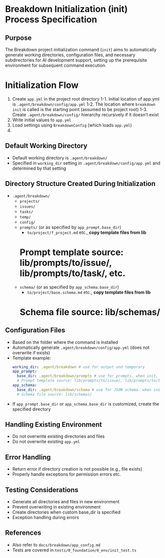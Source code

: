 # Breakdown Initialization (init) Process Specification

## Purpose
The Breakdown project initialization command (`init`) aims to automatically generate working directories, configuration files, and necessary subdirectories for AI development support, setting up the prerequisite environment for subsequent command execution.

# Initialization Flow

1. Create `app.yml` in the project root directory
   1-1. Initial location of app.yml is `.agent/breakdown/config/app.yml`
   1-2. The location where `breakdown init` is called is the starting point (assumed to be project root)
   1-3. Create `.agent/breakdown/config/` hierarchy recursively if it doesn't exist
2. Write initial values to `app.yml`
3. Load settings using `BreakdownConfig` (which loads `app.yml`)
4. 

## Default Working Directory
- Default working directory is `.agent/breakdown/`
- Specified in `working_dir` setting in `.agent/breakdown/config/app.yml` and determined by that setting

## Directory Structure Created During Initialization
- `.agent/breakdown/`
  - `projects/`
  - `issues/`
  - `tasks/`
  - `temp/`
  - `config/`
  - `prompts/` (or as specified by `app_prompt.base_dir`)
    - `to/project/f_project.md` etc., **copy template files from lib**
    # Prompt template source: lib/prompts/to/issue/, lib/prompts/to/task/, etc.
  - `schema/` (or as specified by `app_schema.base_dir`)
    - `to/project/base.schema.md` etc., **copy template files from lib**
    # Schema file source: lib/schemas/

## Configuration Files
- Based on the folder where the command is installed
- Automatically generate `.agent/breakdown/config/app.yml` (does not overwrite if exists)
- Template example:
  ```yaml
  working_dir: .agent/breakdown # use for output and temporary
  app_prompt:
    base_dir: .agent/breakdown/prompts # use for prompts. when init, command copy prompt files from app default (under lib) to this dir.
    # Prompt template source: lib/prompts/to/issue/, lib/prompts/to/task/, etc.
  app_schema:
    base_dir: .agent/breakdown/schema # use for JSON schema. when init, command copy schema files from app default (under lib) to this dir.
    # Schema file source: lib/schemas/
  ```
- If `app_prompt.base_dir` or `app_schema.base_dir` is customized, create the specified directory

## Handling Existing Environment
- Do not overwrite existing directories and files
- Do not overwrite existing `app.yml`

## Error Handling
- Return error if directory creation is not possible (e.g., file exists)
- Properly handle exceptions for permission errors etc.

## Testing Considerations
- Generate all directories and files in new environment
- Prevent overwriting in existing environment
- Create directories when custom base_dir is specified
- Exception handling during errors

## References
- Also refer to `docs/breakdown/app_config.md`
- Tests are covered in `tests/0_foundation/0_env/init_test.ts` 